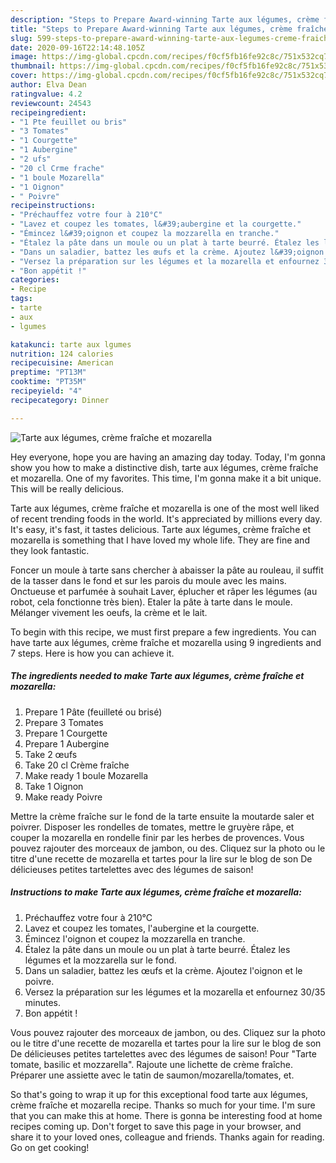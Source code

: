 ```yaml
---
description: "Steps to Prepare Award-winning Tarte aux légumes, crème fraîche et mozarella"
title: "Steps to Prepare Award-winning Tarte aux légumes, crème fraîche et mozarella"
slug: 599-steps-to-prepare-award-winning-tarte-aux-legumes-creme-fraiche-et-mozarella
date: 2020-09-16T22:14:48.105Z
image: https://img-global.cpcdn.com/recipes/f0cf5fb16fe92c8c/751x532cq70/tarte-aux-legumes-creme-fraiche-et-mozarella-photo-principale-de-la-recette.jpg
thumbnail: https://img-global.cpcdn.com/recipes/f0cf5fb16fe92c8c/751x532cq70/tarte-aux-legumes-creme-fraiche-et-mozarella-photo-principale-de-la-recette.jpg
cover: https://img-global.cpcdn.com/recipes/f0cf5fb16fe92c8c/751x532cq70/tarte-aux-legumes-creme-fraiche-et-mozarella-photo-principale-de-la-recette.jpg
author: Elva Dean
ratingvalue: 4.2
reviewcount: 24543
recipeingredient:
- "1 Pte feuillet ou bris"
- "3 Tomates"
- "1 Courgette"
- "1 Aubergine"
- "2 ufs"
- "20 cl Crme frache"
- "1 boule Mozarella"
- "1 Oignon"
- " Poivre"
recipeinstructions:
- "Préchauffez votre four à 210°C"
- "Lavez et coupez les tomates, l&#39;aubergine et la courgette."
- "Émincez l&#39;oignon et coupez la mozzarella en tranche."
- "Étalez la pâte dans un moule ou un plat à tarte beurré. Étalez les légumes et la mozzarella sur le fond."
- "Dans un saladier, battez les œufs et la crème. Ajoutez l&#39;oignon et le poivre."
- "Versez la préparation sur les légumes et la mozarella et enfournez 30/35 minutes."
- "Bon appétit !"
categories:
- Recipe
tags:
- tarte
- aux
- lgumes

katakunci: tarte aux lgumes 
nutrition: 124 calories
recipecuisine: American
preptime: "PT13M"
cooktime: "PT35M"
recipeyield: "4"
recipecategory: Dinner

---
```



![Tarte aux légumes, crème fraîche et mozarella](https://img-global.cpcdn.com/recipes/f0cf5fb16fe92c8c/751x532cq70/tarte-aux-legumes-creme-fraiche-et-mozarella-photo-principale-de-la-recette.jpg)

Hey everyone, hope you are having an amazing day today. Today, I'm gonna show you how to make a distinctive dish, tarte aux légumes, crème fraîche et mozarella. One of my favorites. This time, I'm gonna make it a bit unique. This will be really delicious.

Tarte aux légumes, crème fraîche et mozarella is one of the most well liked of recent trending foods in the world. It's appreciated by millions every day. It's easy, it's fast, it tastes delicious. Tarte aux légumes, crème fraîche et mozarella is something that I have loved my whole life. They are fine and they look fantastic.

Foncer un moule à tarte sans chercher à abaisser la pâte au rouleau, il suffit de la tasser dans le fond et sur les parois du moule avec les mains. Onctueuse et parfumée à souhait Laver, éplucher et râper les légumes (au robot, cela fonctionne très bien). Etaler la pâte à tarte dans le moule. Mélanger vivement les oeufs, la crème et le lait.


To begin with this recipe, we must first prepare a few ingredients. You can have tarte aux légumes, crème fraîche et mozarella using 9 ingredients and 7 steps. Here is how you can achieve it.

<!--inarticleads1-->

##### The ingredients needed to make Tarte aux légumes, crème fraîche et mozarella:

1. Prepare 1 Pâte (feuilleté ou brisé)
1. Prepare 3 Tomates
1. Prepare 1 Courgette
1. Prepare 1 Aubergine
1. Take 2 œufs
1. Take 20 cl Crème fraîche
1. Make ready 1 boule Mozarella
1. Take 1 Oignon
1. Make ready  Poivre


Mettre la crème fraîche sur le fond de la tarte ensuite la moutarde saler et poivrer. Disposer les rondelles de tomates, mettre le gruyère râpe, et couper la mozarella en rondelle finir par les herbes de provences. Vous pouvez rajouter des morceaux de jambon, ou des. Cliquez sur la photo ou le titre d&#39;une recette de mozarella et tartes pour la lire sur le blog de son De délicieuses petites tartelettes avec des légumes de saison! 

<!--inarticleads2-->

##### Instructions to make Tarte aux légumes, crème fraîche et mozarella:

1. Préchauffez votre four à 210°C
1. Lavez et coupez les tomates, l&#39;aubergine et la courgette.
1. Émincez l&#39;oignon et coupez la mozzarella en tranche.
1. Étalez la pâte dans un moule ou un plat à tarte beurré. Étalez les légumes et la mozzarella sur le fond.
1. Dans un saladier, battez les œufs et la crème. Ajoutez l&#39;oignon et le poivre.
1. Versez la préparation sur les légumes et la mozarella et enfournez 30/35 minutes.
1. Bon appétit !


Vous pouvez rajouter des morceaux de jambon, ou des. Cliquez sur la photo ou le titre d&#39;une recette de mozarella et tartes pour la lire sur le blog de son De délicieuses petites tartelettes avec des légumes de saison! Pour &#34;Tarte tomate, basilic et mozzarella&#34;. Rajoute une lichette de crème fraîche. Préparer une assiette avec le tatin de saumon/mozarella/tomates, et. 

So that's going to wrap it up for this exceptional food tarte aux légumes, crème fraîche et mozarella recipe. Thanks so much for your time. I'm sure that you can make this at home. There is gonna be interesting food at home recipes coming up. Don't forget to save this page in your browser, and share it to your loved ones, colleague and friends. Thanks again for reading. Go on get cooking!
